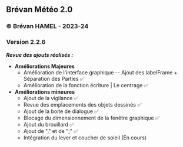 ## Brévan Météo 2.0
### © Brévan HAMEL - 2023-24
### Version 2.2.6

***Revue des ajouts réalisés :***
   - **Améliorations Majeures**
     - Amélioration de l'interface graphique -- Ajout des labelFrame + Séparation des Parties ✅
     - Amélioration de la fonction écriture | Le centrage ✅
   - **Améliorations mineures**
     - Ajout de la vigilance ✅
     - Revue des emplacements des objets dessinés ✅
     - Ajout de la boite de dialogue ✅
     - Blocage du dimensionnement de la fenêtre graphique ✅
     - Ajout du brouillard ✅
     - Ajout de "," et de ";" ✅
     - Intégration du lever et coucher de soleil (En cours)
